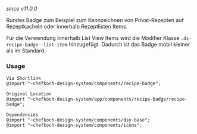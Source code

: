 *since v11.0.0*

Rundes Badge zum Beispiel zum Kennzeichnen von Privat-Rezepten auf Rezeptkacheln oder innerhalb Rezeptlisten Items.

Für die Verwendung innerhalb List View Items wird die Modifier Klasse `.ds-recipe-badge--list-item` hinzugefügt. Dadurch ist das Badge mobil kleiner als im Standard.

### Usage
    
    Via Shortlink
    @import "~chefkoch-design-system/components/recipe-badge";
  
    Original Location
    @import "~chefkoch-design-system/app/components/recipe-badge/recipe-badge";

    Dependencies
    @import "~chefkoch-design-system/components/dsy-base";
    @import "~chefkoch-design-system/components/icons";